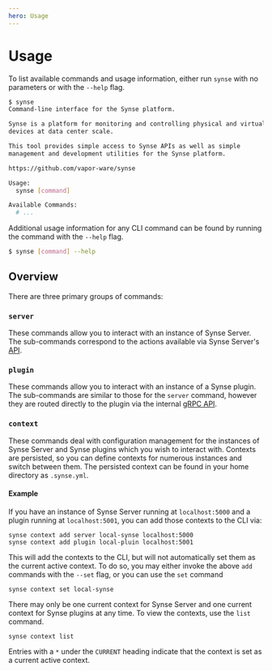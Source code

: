 ```yaml
---
hero: Usage
---
```


# Usage

To list available commands and usage information, either run `synse` with no parameters
or with the `--help` flag.

```bash
$ synse
Command-line interface for the Synse platform.

Synse is a platform for monitoring and controlling physical and virtual
devices at data center scale.

This tool provides simple access to Synse APIs as well as simple
management and development utilities for the Synse platform.

https://github.com/vapor-ware/synse

Usage:
  synse [command]

Available Commands:
  # ...
```

Additional usage information for any CLI command can be found by running the command
with the `--help` flag.

```bash
$ synse [command] --help
```

## Overview

There are three primary groups of commands:

### `server`

These commands allow you to interact with an instance of Synse Server. The sub-commands
correspond to the actions available via Synse Server's [API](../server/api.v3.md).

### `plugin`

These commands allow you to interact with an instance of a Synse plugin. The sub-commands
are similar to those for the `server` command, however they are routed directly to the
plugin via the internal [gRPC API](https://github.com/vapor-ware/synse-server-grpc).

### `context`

These commands deal with configuration management for the instances of Synse
Server and Synse plugins which you wish to interact with. Contexts are persisted,
so you can define contexts for numerous instances and switch between them. The
persisted context can be found in your home directory as `.synse.yml`.

#### Example

If you have an instance of Synse Server running at `localhost:5000` and a plugin
running at `localhost:5001`, you can add those contexts to the CLI via:

```
synse context add server local-synse localhost:5000
synse context add plugin local-pluin localhost:5001
```

This will add the contexts to the CLI, but will not automatically set them
as the current active context. To do so, you may either invoke the above `add`
commands with the `--set` flag, or you can use the `set` command

```
synse context set local-synse
```

There may only be one current context for Synse Server and one current context
for Synse plugins at any time. To view the contexts, use the `list` command.

```
synse context list
```

Entries with a `*` under the `CURRENT` heading indicate that the context is
set as a current active context.
